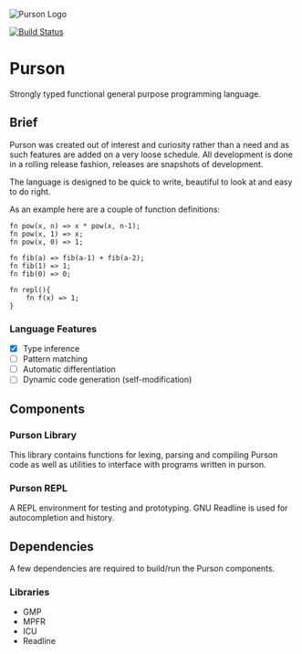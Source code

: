 ![Purson 
Logo](https://image.ibb.co/ng9iGo/purson_Lion_Red_Very_Small.png)

[![Build Status](https://travis-ci.com/RamblingMadMan/purson-lang.svg?branch=master)](https://travis-ci.com/RamblingMadMan/purson-lang)

# Purson
Strongly typed functional general purpose programming language.

## Brief
Purson was created out of interest and curiosity rather than a need and as such 
features are added on a very loose schedule. All development is done in a 
rolling release fashion, releases are snapshots of development.

The language is designed to be quick to write, beautiful to look at and easy to do right.

As an example here are a couple of function definitions:

```
fn pow(x, n) => x * pow(x, n-1);
fn pow(x, 1) => x;
fn pow(x, 0) => 1;

fn fib(a) => fib(a-1) + fib(a-2);
fn fib(1) => 1;
fn fib(0) => 0;

fn repl(){
	fn f(x) => 1;
}
```

### Language Features

- [X] Type inference
- [ ] Pattern matching
- [ ] Automatic differentiation
- [ ] Dynamic code generation (self-modification)

## Components

### Purson Library
This library contains functions for lexing, parsing and compiling Purson code as well as utilities to interface with programs written in purson.

### Purson REPL
A REPL environment for testing and prototyping. GNU Readline is used for 
autocompletion and history.

## Dependencies

A few dependencies are required to build/run the Purson components.

### Libraries

* GMP
* MPFR
* ICU
* Readline
